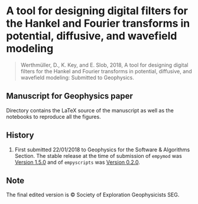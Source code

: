 # A tool for designing digital filters for the Hankel and Fourier transforms in potential, diffusive, and wavefield modeling

> Werthmüller, D., K. Key, and E. Slob, 2018, A tool for designing digital
> filters for the Hankel and Fourier transforms in potential, diffusive, and
> wavefield modeling: Submitted to Geophysics.

## Manuscript for Geophysics paper

Directory contains the LaTeX source of the manuscript as well as the notebooks
to reproduce all the figures.

## History

1. First submitted 22/01/2018 to Geophysics for the Software & Algorithms
   Section. The stable release at the time of submission of `empymod` was
   [Version 1.5.0](https://github.com/empymod/empymod/releases/tag/v1.5.0)
   and of `empyscripts` was
   [Version 0.2.0](https://github.com/empymod/empyscripts/releases/tag/v0.2.0).


## Note

The final edited version is &copy; Society of Exploration Geophysicists SEG.
